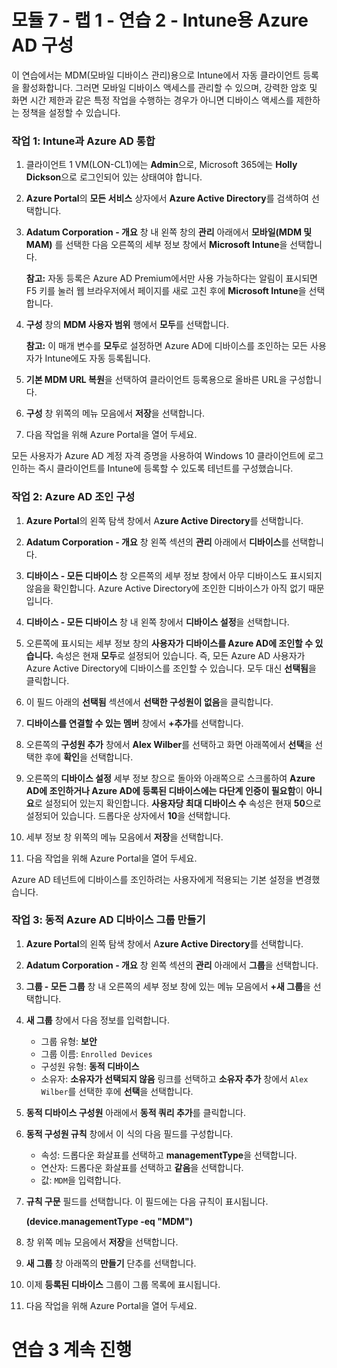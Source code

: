 ﻿# 모듈 7 - 랩 1 - 연습 2 - Intune용 Azure AD 구성 

이 연습에서는 MDM(모바일 디바이스 관리)용으로 Intune에서 자동 클라이언트 등록을 활성화합니다. 그러면 모바일 디바이스 액세스를 관리할 수 있으며, 강력한 암호 및 화면 시간 제한과 같은 특정 작업을 수행하는 경우가 아니면 디바이스 액세스를 제한하는 정책을 설정할 수 있습니다.

### 작업 1: Intune과 Azure AD 통합

1. 클라이언트 1 VM(LON-CL1)에는 **Admin**으로, Microsoft 365에는 **Holly Dickson**으로 로그인되어 있는 상태여야 합니다.

2. **Azure Portal**의 **모든 서비스** 상자에서 **Azure Active Directory**를 검색하여 선택합니다.

3. **Adatum Corporation - 개요** 창 내 왼쪽 창의 **관리** 아래에서 **모바일(MDM 및 MAM)** 를 선택한 다음 오른쪽의 세부 정보 창에서 **Microsoft Intune**을 선택합니다.

    **참고:** 자동 등록은 Azure AD Premium에서만 사용 가능하다는 알림이 표시되면 F5 키를 눌러 웹 브라우저에서 페이지를 새로 고친 후에 **Microsoft Intune**을 선택합니다.

4. **구성** 창의 **MDM 사용자 범위** 행에서 **모두**를 선택합니다.

    **참고:** 이 매개 변수를 **모두**로 설정하면 Azure AD에 디바이스를 조인하는 모든 사용자가 Intune에도 자동 등록됩니다.

5. **기본 MDM URL 복원**을 선택하여 클라이언트 등록용으로 올바른 URL을 구성합니다.

6. **구성** 창 위쪽의 메뉴 모음에서 **저장**을 선택합니다.

7. 다음 작업을 위해 Azure Portal을 열어 두세요.

모든 사용자가 Azure AD 계정 자격 증명을 사용하여 Windows 10 클라이언트에 로그인하는 즉시 클라이언트를 Intune에 등록할 수 있도록 테넌트를 구성했습니다.


### 작업 2: Azure AD 조인 구성

1. **Azure Portal**의 왼쪽 탐색 창에서 A**zure Active Directory**를 선택합니다.

2. **Adatum Corporation - 개요** 창 왼쪽 섹션의 **관리** 아래에서 **디바이스**를 선택합니다.

3. **디바이스 - 모든 디바이스** 창 오른쪽의 세부 정보 창에서 아무 디바이스도 표시되지 않음을 확인합니다. Azure Active Directory에 조인한 디바이스가 아직 없기 때문입니다.

4. **디바이스 - 모든 디바이스** 창 내 왼쪽 창에서 **디바이스 설정**을 선택합니다.

5. 오른쪽에 표시되는 세부 정보 창의 **사용자가 디바이스를 Azure AD에 조인할 수 있습니다.** 속성은 현재 **모두**로 설정되어 있습니다. 즉, 모든 Azure AD 사용자가 Azure Active Directory에 디바이스를 조인할 수 있습니다. 모두 대신 **선택됨**을 클릭합니다.

6. 이 필드 아래의 **선택됨** 섹션에서 **선택한 구성원이 없음**을 클릭합니다.

7. **디바이스를 연결할 수 있는 멤버** 창에서 **+추가**를 선택합니다.

8. 오른쪽의 **구성원 추가** 창에서 **Alex Wilber**를 선택하고 화면 아래쪽에서 **선택**을 선택한 후에 **확인**을 선택합니다.

9. 오른쪽의 **디바이스 설정** 세부 정보 창으로 돌아와 아래쪽으로 스크롤하여 **Azure AD에 조인하거나 Azure AD에 등록된 디바이스에는 다단계 인증이 필요함**이 **아니요**로 설정되어 있는지 확인합니다. **사용자당 최대 디바이스 수** 속성은 현재 **50**으로 설정되어 있습니다. 드롭다운 상자에서 **10**을 선택합니다.

10. 세부 정보 창 위쪽의 메뉴 모음에서 **저장**을 선택합니다.

11. 다음 작업을 위해 Azure Portal을 열어 두세요.

Azure AD 테넌트에 디바이스를 조인하려는 사용자에게 적용되는 기본 설정을 변경했습니다.


### 작업 3: 동적 Azure AD 디바이스 그룹 만들기

1. **Azure Portal**의 왼쪽 탐색 창에서 A**zure Active Directory**를 선택합니다.

2. **Adatum Corporation - 개요** 창 왼쪽 섹션의 **관리** 아래에서 **그룹**을 선택합니다.

3. **그룹 - 모든 그룹** 창 내 오른쪽의 세부 정보 창에 있는 메뉴 모음에서 **+새 그룹**을 선택합니다.

4. **새 그룹** 창에서 다음 정보를 입력합니다.

    - 그룹 유형: **보안**
    - 그룹 이름: `Enrolled Devices`
    - 구성원 유형: **동적 디바이스**
    - 소유자: **소유자가 선택되지 않음** 링크를 선택하고 **소유자 추가** 창에서 `Alex Wilber`를 선택한 후에 **선택**을 선택합니다.

5. **동적 디바이스 구성원** 아래에서 **동적 쿼리 추가**를 클릭합니다.

6. **동적 구성원 규칙** 창에서 이 식의 다음 필드를 구성합니다.

    - 속성: 드롭다운 화살표를 선택하고 **managementType**을 선택합니다.
    - 연산자: 드롭다운 화살표를 선택하고 **같음**을 선택합니다.  
    - 값: `MDM`을 입력합니다.

3. **규칙 구문** 필드를 선택합니다. 이 필드에는 다음 규칙이 표시됩니다.

    **(device.managementType -eq  &quot;MDM&quot;)**

7. 창 위쪽 메뉴 모음에서 **저장**을 선택합니다.

8. **새 그룹** 창 아래쪽의 **만들기** 단추를 선택합니다.

9. 이제 **등록된 디바이스** 그룹이 그룹 목록에 표시됩니다.

10. 다음 작업을 위해 Azure Portal을 열어 두세요.


# 연습 3 계속 진행

